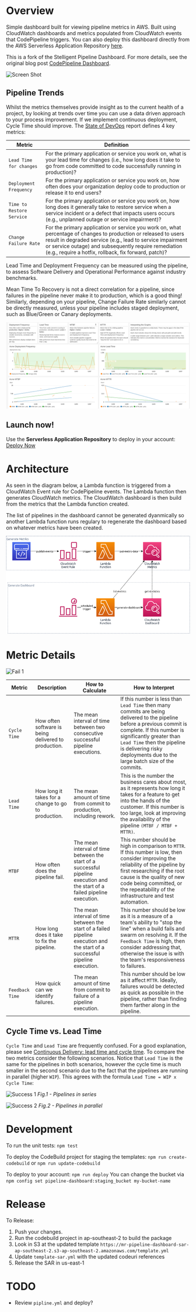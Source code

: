 # Overview
Simple dashboard built for viewing pipeline metrics in AWS.  Built using CloudWatch dashboards and metrics populated from CloudWatch events that CodePipeline triggers. You can also deploy this dashboard directly from the AWS Serverless Application Repository [here](https://serverlessrepo.aws.amazon.com/applications/arn:aws:serverlessrepo:us-east-1:611781478414:applications~mechanicalrock-pipeline-dashboard).

This is a fork of the Stelligent Pipeline Dashboard.  For more details, see the original blog post [CodePipeline Dashboard](https://stelligent.com/2017/11/16/codepipeline-dashboard/).

![Screen Shot](docs/screen-shot.png)

## Pipeline Trends

Whilst the metrics themselves provide insight as to the current health of a project, by looking at trends over time you can use a data driven approach to your process improvement.  If we implement continuous deployment, Cycle Time should improve.
The [State of DevOps](https://services.google.com/fh/files/misc/state-of-devops-2019.pdf) report defines 4 key metrics:

| Metric | Definition  |
| -------| ----------- |
| `Lead Time for changes` | For the primary application or service you work on, what is your lead time for changes (i.e., how long does it take to go from code committed to code successfully running in production)? |
| `Deployment Frequency`  | For the primary application or service you work on, how often does your organization deploy code to production or release it to end users? |
| `Time to Restore Service` | For the primary application or service you work on, how long does it generally take to restore service when a service incident or a defect that impacts users occurs (e.g., unplanned outage or service impairment)? |
| `Change Failure Rate` | For the primary application or service you work on, what percentage of changes to production or released to users result in degraded service (e.g., lead to service impairment or service outage) and subsequently require remediation (e.g., require a hotfix, rollback, fix forward, patch)? |

Lead Time and Deployment Frequency can be measured using the pipeline, to assess Software Delivery and Operational Performance against industry benchmarks.

Mean Time To Recovery is not a direct correlation for a pipeline, since failures in the pipeline never make it to production, which is a good thing!  Similarly, depending on your pipeline, Change Failure Rate similarly cannot be directly measured, unless your pipeline includes staged deployment, such as Blue/Green or Canary deployments.

![Screen Shot](docs/screenshot-trend.png)


## Launch now!

Use the **Serverless Application Repository** to deploy in your account: [Deploy Now](https://serverlessrepo.aws.amazon.com/applications/arn:aws:serverlessrepo:us-east-1:611781478414:applications~mechanicalrock-pipeline-dashboard)

# Architecture

As seen in the diagram below, a Lambda function is triggered from a CloudWatch Event rule for CodePipeline events.  The Lambda function then generates CloudWatch metrics.  The CloudWatch dashboard is then build from the metrics that the Lambda function created.

The list of pipelines in the dashboard cannot be generated dyanmically so another Lambda function runs regulary to regenerate the dashboard based on whatever metrics have been created.

![Architecture Diagram](docs/pipeline-dashboard-architecture.png)

# Metric Details

![Fail 1](docs/pipeline-dashboard-fail-1.png)

| Metric | Description | How to Calculate | How to Interpret |
| -------| ----------- | ---------------- | ---------------- |
| `Cycle Time` | How often software is being delivered to production.  | The mean interval of time between two consecutive successful pipeline executions. | If this number is less than `Lead Time` then many commits are being delivered to the pipeline before a previous commit is complete.  If this number is significantly greater than `Lead Time` then the pipeline is delivering risky deployments due to the large batch size of the commits. |
| `Lead Time` | How long it takes for a change to go to production.  | The mean amount of time from commit to production, including rework. | This is the number the business cares about most, as it represents how long it takes for a feature to get into the hands of the customer.  If this number is too large, look at improving the availability of the pipeline `(MTBF / MTBF + MTTR)`. |
| `MTBF` | How often does the pipeline fail.  | The mean interval of time between the start of a successful pipeline execution and the start of a failed pipeline execution.| This number should be high in comparison to `MTTR`.  If this number is low, then consider improving the reliability of the pipeline by first researching if the root cause is the quality of new code being committed, or the repeatability of the infrastructure and test automation. |
| `MTTR` | How long does it take to fix the pipeline.  | The mean interval of time between the start of a failed pipeline execution and the start of a successful pipeline execution.| This number should be low as it is a measure of a team's ability to "stop the line" when a build fails and swarm on resolving it. If the `Feedback Time` is high, then consider addressing that, otherwise the issue is with the team's responsiveness to failures.|
| `Feedback Time` | How quick can we identify failures.  | The mean amount of time from commit to failure of a pipeline execution.  | This number should be low as it affect `MTTR`.  Ideally, failures would be detected as quick as possible in the pipeline, rather than finding them farther along in the pipeline.  |

## Cycle Time vs. Lead Time
`Cycle Time` and `Lead Time` are frequently confused.  For a good explanation, please see [Continuous Delivery: lead time and cycle time](http://www.caroli.org/continuous-delivery-lead-time-and-cycle-time/).  To compare the two metrics consider the following scenarios.  Notice that `Lead Time` is the same for the pipelines in both scenarios, however the cycle time is much smaller in the second scenario due to the fact that the pipelines are running in parallel (higher `WIP`).  This agrees with the formula `Lead Time = WIP x Cycle Time`:

![Success 1](docs/pipeline-dashboard-success-1.png)
*Fig.1 - Pipelines in series*

![Success 2](docs/pipeline-dashboard-success-2.png)
*Fig.2 - Pipelines in parallel*

# Development

To run the unit tests: `npm test`

To deploy the CodeBuild project for staging the templates: `npm run create-codebuild` or `npm run update-codebuild`

To deploy to your account: `npm run deploy`
You can change the bucket via `npm config set pipeline-dashboard:staging_bucket my-bucket-name`


# Release

To Release:
1. Push your changes.
2. Run the codebuild project in ap-southeast-2 to build the package
3. Look in S3 at the updated template `https://mr-pipeline-dashboard-sar-ap-southeast-2.s3-ap-southeast-2.amazonaws.com/template.yml`
4. Update `template-sar.yml` with the updated codeuri references
5. Release the SAR in us-east-1

# TODO

* Review `pipline.yml` and deploy?